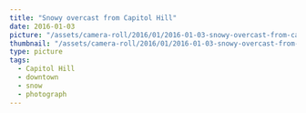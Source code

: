 ```yaml
---
title: "Snowy overcast from Capitol Hill"
date: 2016-01-03
picture: "/assets/camera-roll/2016/01/2016-01-03-snowy-overcast-from-capitol-hill/20160103_212711810_iOS.jpg"
thumbnail: "/assets/camera-roll/2016/01/2016-01-03-snowy-overcast-from-capitol-hill/20160103_212711810_iOS-thumbnail.jpg"
type: picture
tags:
  - Capitol Hill
  - downtown
  - snow
  - photograph
---
```

